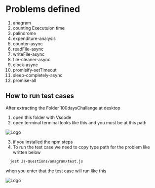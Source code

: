 # Problems defined

1. anagram
2. counting Executuion time
3. palindrome
4. expenditure-analysis
5. counter-async
6. readFile-async
7. writeFile-async
8. file-cleaner-async
9. clock-async
10. promisify-setTimeout
11. sleep-completely-async
12. promise-all

## How to run test cases

After extracting the Folder 100daysChallange at desktop

1. open this folder with Vscode
2. open terminal
   terminal looks like this and you must be at this path

![Logo](https://i.imgur.com/eP2T6fH.png)

3. if you installed the npm steps
4. To run the test case we need to copy type path for the problem
   like written below

```bash
  jest Js-Questions/anagram/test.js

```

when you enter that
the test case will run like this

![Logo](https://i.imgur.com/HQKE93q.png)
